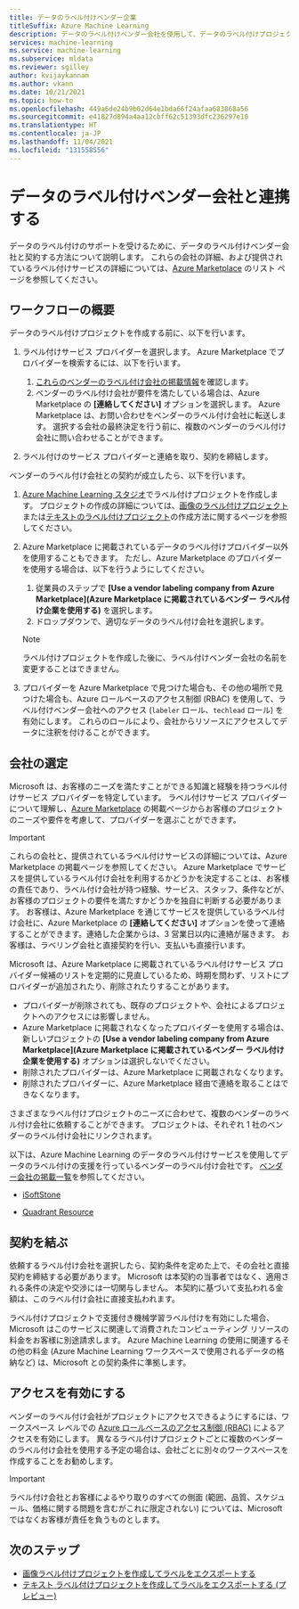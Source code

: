 ```yaml
---
title: データのラベル付けベンダー企業
titleSuffix: Azure Machine Learning
description: データのラベル付けベンダー会社を使用して、データのラベル付けプロジェクトのデータにラベルを付ける
services: machine-learning
ms.service: machine-learning
ms.subservice: mldata
ms.reviewer: sgilley
author: kvijaykannan
ms.author: vkann
ms.date: 10/21/2021
ms.topic: how-to
ms.openlocfilehash: 449a6de24b9b02d64e1bda66f24afaa683868a56
ms.sourcegitcommit: e41827d894a4aa12cbff62c51393dfc236297e10
ms.translationtype: HT
ms.contentlocale: ja-JP
ms.lasthandoff: 11/04/2021
ms.locfileid: "131558556"
---
```

# <a name="work-with-a-data-labeling-vendor-company"></a>データのラベル付けベンダー会社と連携する

データのラベル付けのサポートを受けるために、データのラベル付けベンダー会社と契約する方法について説明します。 これらの会社の詳細、および提供されているラベル付けサービスの詳細については、[Azure Marketplace](https://azuremarketplace.microsoft.com/marketplace/consulting-services?page=1&search=AzureMLVend) のリスト ページを参照してください。


## <a name="workflow-summary"></a>ワークフローの概要

データのラベル付けプロジェクトを作成する前に、以下を行います。

1. ラベル付けサービス プロバイダーを選択します。  Azure Marketplace でプロバイダーを検索するには、以下を行います。
    1. [これらのベンダーのラベル付け会社の掲載情報](https://azuremarketplace.microsoft.com/marketplace/consulting-services?page=1&search=AzureMLVend)を確認します。
    1. ベンダーのラベル付け会社が要件を満たしている場合は、Azure Marketplace の **[連絡してください]** オプションを選択します。 Azure Marketplace は、お問い合わせをベンダーのラベル付け会社に転送します。 選択する会社の最終決定を行う前に、複数のベンダーのラベル付け会社に問い合わせることができます。

1. ラベル付けのサービス プロバイダーと連絡を取り、契約を締結します。

ベンダーのラベル付け会社との契約が成立したら、以下を行います。

1. [Azure Machine Learning スタジオ](https://ml.azure.com)でラベル付けプロジェクトを作成します。 プロジェクトの作成の詳細については、[画像のラベル付けプロジェクト](how-to-create-image-labeling-projects.md)または[テキストのラベル付けプロジェクト](how-to-create-text-labeling-projects.md)の作成方法に関するページを参照してください。
1. Azure Marketplace に掲載されているデータのラベル付けプロバイダー以外を使用することもできます。  ただし、Azure Marketplace のプロバイダーを使用する場合は、以下を行うようにしてください。
    1. 従業員のステップで **[Use a vendor labeling company from Azure Marketplace]\(Azure Marketplace に掲載されているベンダー ラベル付け企業を使用する\)** を選択します。
    1. ドロップダウンで、適切なデータのラベル付け会社を選択します。

    > [!NOTE]
    > ラベル付けプロジェクトを作成した後に、ラベル付けベンダー会社の名前を変更することはできません。

1. プロバイダーを Azure Marketplace で見つけた場合も、その他の場所で見つけた場合も、Azure ロールベースのアクセス制御 (RBAC) を使用して、ラベル付けベンダー会社へのアクセス (`labeler` ロール、`techlead` ロール) を有効にします。 これらのロールにより、会社からリソースにアクセスしてデータに注釈を付けることができます。

## <a name="select-a-company"></a><a name="review"></a> 会社の選定

Microsoft は、お客様のニーズを満たすことができる知識と経験を持つラベル付けサービス プロバイダーを特定しています。 ラベル付けサービス プロバイダーについて理解し、[Azure Marketplace](https://azuremarketplace.microsoft.com/marketplace/consulting-services?page=1&search=AzureMLVend) の掲載ページからお客様のプロジェクトのニーズや要件を考慮して、プロバイダーを選ぶことができます。

> [!IMPORTANT]
> これらの会社と、提供されているラベル付けサービスの詳細については、Azure Marketplace の掲載ページを参照してください。 Azure Marketplace でサービスを提供しているラベル付け会社を利用するかどうかを決定することは、お客様の責任であり、ラベル付け会社が持つ経験、サービス、スタッフ、条件などが、お客様のプロジェクトの要件を満たすかどうかを独自に判断する必要があります。 お客様は、Azure Marketplace を通じてサービスを提供しているラベル付け会社に、Azure Marketplace の **[連絡してください]** オプションを使って連絡することができます。連絡した企業からは、3 営業日以内に連絡が届きます。 お客様は、ラベリング会社と直接契約を行い、支払いも直接行います。

Microsoft は、Azure Marketplace に掲載されているラベル付けサービス プロバイダー候補のリストを定期的に見直しているため、時期を問わず、リストにプロバイダーが追加されたり、削除されたりすることがあります。  

* プロバイダーが削除されても、既存のプロジェクトや、会社によるプロジェクトへのアクセスには影響しません。
* Azure Marketplace に掲載されなくなったプロバイダーを使用する場合は、新しいプロジェクトの **[Use a vendor labeling company from Azure Marketplace]\(Azure Marketplace に掲載されているベンダー ラベル付け企業を使用する\)** オプションは選択しないでください。
* 削除されたプロバイダーは、Azure Marketplace に掲載されなくなります。
* 削除されたプロバイダーに、Azure Marketplace 経由で連絡を取ることはできなくなります。

さまざまなラベル付けプロジェクトのニーズに合わせて、複数のベンダーのラベル付け会社に依頼することができます。 プロジェクトは、それぞれ 1 社のベンダーのラベル付け会社にリンクされます。

以下は、Azure Machine Learning のデータのラベル付けサービスを使用してデータのラベル付けの支援を行っているベンダーのラベル付け会社です。 [ベンダー会社の掲載一覧](https://azuremarketplace.microsoft.com/marketplace/consulting-services?page=1&search=AzureMLVend)を参照してください。

* [iSoftStone](https://azuremarketplace.microsoft.com/marketplace/consulting-services/isoftstoneinc1614950352893.20210527) 

* [Quadrant Resource](https://azuremarketplace.microsoft.com/marketplace/consulting-services/quadrantresourcellc1587325810226.quadrant_resource_data_labeling)

## <a name="enter-into-a-contract"></a>契約を結ぶ 

依頼するラベル付け会社を選択したら、契約条件を定めた上で、その会社と直接契約を締結する必要があります。 Microsoft は本契約の当事者ではなく、適用される条件の決定や交渉には一切関与しません。 本契約に基づいて支払われる金額は、このラベル付け会社に直接支払われます。

ラベル付けプロジェクトで支援付き機械学習ラベル付けを有効にした場合、Microsoft はこのサービスに関連して消費されたコンピューティング リソースの料金をお客様に別途請求します。 Azure Machine Learning の使用に関連するその他の料金 (Azure Machine Learning ワークスペースで使用されるデータの格納など) は、Microsoft との契約条件に準拠します。

## <a name="enable-access"></a>アクセスを有効にする

ベンダーのラベル付け会社がプロジェクトにアクセスできるようにするには、ワークスペース レベルでの [Azure ロールベースのアクセス制御 (RBAC)](how-to-assign-roles.md#manage-workspace-access) によるアクセスを有効にします。  異なるラベル付けプロジェクトごとに複数のベンダーのラベル付け会社を使用する予定の場合は、会社ごとに別々のワークスペースを作成することをお勧めします。

> [!IMPORTANT]
> ラベル付け会社とお客様によるやり取りのすべての側面 (範囲、品質、スケジュール、価格に関する問題を含むがこれに限定されない) については、Microsoft ではなくお客様が責任を負うものとします。

## <a name="next-steps"></a>次のステップ

* [画像ラベル付けプロジェクトを作成してラベルをエクスポートする](how-to-create-image-labeling-projects.md)
* [テキスト ラベル付けプロジェクトを作成してラベルをエクスポートする (プレビュー)](how-to-create-text-labeling-projects.md)